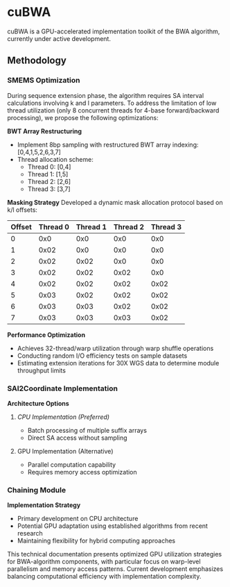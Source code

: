 # cuBWA

cuBWA is a GPU-accelerated implementation toolkit of the BWA algorithm, currently under active development.

## Methodology

### SMEMS Optimization
During sequence extension phase, the algorithm requires SA interval calculations involving k and l parameters. To address the limitation of low thread utilization (only 8 concurrent threads for 4-base forward/backward processing), we propose the following optimizations:

**BWT Array Restructuring**
- Implement 8bp sampling with restructured BWT array indexing: [0,4,1,5,2,6,3,7]
- Thread allocation scheme:
  - Thread 0: [0,4]
  - Thread 1: [1,5] 
  - Thread 2: [2,6]
  - Thread 3: [3,7]

**Masking Strategy**
Developed a dynamic mask allocation protocol based on k/l offsets:

| Offset | Thread 0 | Thread 1 | Thread 2 | Thread 3 |
|--------|----------|----------|----------|----------|
| 0      | 0x0      | 0x0      | 0x0      | 0x0      |
| 1      | 0x02     | 0x0      | 0x0      | 0x0      |
| 2      | 0x02     | 0x02     | 0x0      | 0x0      |
| 3      | 0x02     | 0x02     | 0x02     | 0x0      |
| 4      | 0x02     | 0x02     | 0x02     | 0x02     |
| 5      | 0x03     | 0x02     | 0x02     | 0x02     |
| 6      | 0x03     | 0x03     | 0x02     | 0x02     |
| 7      | 0x03     | 0x03     | 0x03     | 0x02     |

**Performance Optimization**
- Achieves 32-thread/warp utilization through warp shuffle operations
- Conducting random I/O efficiency tests on sample datasets
- Estimating extension iterations for 30X WGS data to determine module throughput limits

### SAI2Coordinate Implementation
**Architecture Options**
1. *CPU Implementation (Preferred)*
   - Batch processing of multiple suffix arrays
   - Direct SA access without sampling

2. GPU Implementation (Alternative)
   - Parallel computation capability
   - Requires memory access optimization

### Chaining Module
**Implementation Strategy**
- Primary development on CPU architecture
- Potential GPU adaptation using established algorithms from recent research
- Maintaining flexibility for hybrid computing approaches

This technical documentation presents optimized GPU utilization strategies for BWA-algorithm components, with particular focus on warp-level parallelism and memory access patterns. Current development emphasizes balancing computational efficiency with implementation complexity.